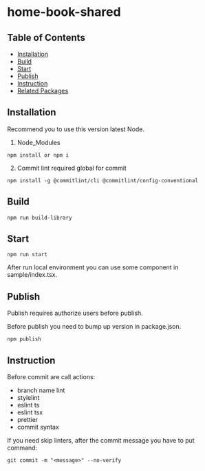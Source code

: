 # home-book-shared

## Table of Contents

- [Installation](#Installation)
- [Build](#Build)
- [Start](#Start)
- [Publish](#Publish)
- [Instruction](#Instruction)
- [Related Packages](#Related-Packages)

## Installation

Recommend you to use this version latest Node.

1. Node_Modules

```
npm install or npm i
```

2. Commit lint required global for commit

```
npm install -g @commitlint/cli @commitlint/config-conventional
```

## Build

```
npm run build-library
```

## Start

```
npm run start
```

After run local environment you can use some component in sample/index.tsx.

## Publish

Publish requires authorize users before publish.

Before publish you need to bump up version in package.json.

```
npm publish
```

## Instruction

Before commit are call actions:

- branch name lint
- stylelint
- eslint ts
- eslint tsx
- prettier
- commit syntax

If you need skip linters, after the commit message you have to put command:

```
git commit -m "<message>" --no-verify
```
